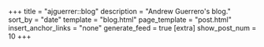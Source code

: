 +++
title = "ajguerrer::blog"
description = "Andrew Guerrero's blog."
sort_by = "date"
template = "blog.html"
page_template = "post.html"
insert_anchor_links = "none"
generate_feed = true
[extra]
show_post_num = 10
+++